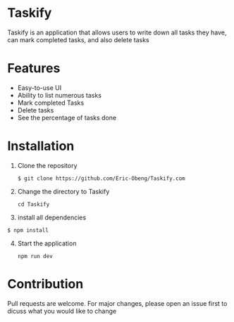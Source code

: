 # Taskify
Taskify is an application that allows users to write down all tasks they have, can mark completed tasks, and also delete tasks
# Features
* Easy-to-use UI
* Ability to list numerous tasks
* Mark completed Tasks
* Delete tasks
* See the percentage of tasks done
# Installation
1. Clone the repository
   
   ``` $ git clone https://github.com/Eric-Obeng/Taskify.com ```

2. Change the directory to Taskify

   ``` cd Taskify ```

4. install all dependencies

  ``` $ npm install ```

4. Start the application

   ``` npm run dev ```

# Contribution
Pull requests are welcome. For major changes, please open an issue first to dicuss what you would like to change
